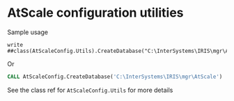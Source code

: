 # AtScale configuration utilities

Sample usage

```ObjectScript
write ##class(AtScaleConfig.Utils).CreateDatabase("C:\InterSystems\IRIS\mgr\AtScale\")
```

Or

```SQL
CALL AtScaleConfig.CreateDatabase('C:\InterSystems\IRIS\mgr\AtScale')
```

See the class ref for `AtScaleConfig.Utils` for more details